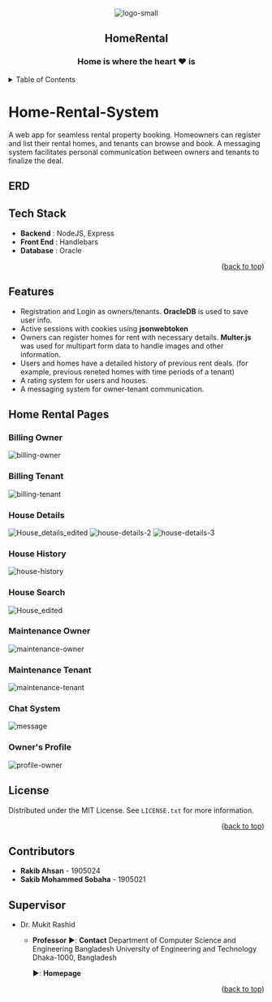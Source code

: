 <div id="top"></div>
<!--Project LOGO -->
<br/>
<div align="center">

![logo-small](https://github.com/user-attachments/assets/762b1b1e-eecc-4556-b833-a33aff58b026)

<h2 align="center">HomeRental</h2>
  <h3 align="center">Home is where the heart ❤️ is </h3>
</div>

<!--TABLE OF CONTENTS -->
<details>
  <summary>Table of Contents</summary>
  <ol>
    <li>
      <a href="#home-rental-system">Home-Rental-System</a>
      <ul>
        <li><a href="#tech-stack">Tech Stack</a></li>
      </ul>
    </li>
    <li>
      <a href="#getting-started">Getting Started</a>
      <ul>
        <li><a href="#prerequisites">Prerequisites</a></li>
        <li><a href="#installation">Installation</a></li>
      </ul>
    </li>
    <li><a href="#home-rental-pages">Home Rental Pages</a></li>
    <li><a href="#license">License</a></li>
    <li><a href="#contributors">Contributors</a></li>
  </ol>
</details>

# Home-Rental-System
A web app for seamless rental property booking. Homeowners can register and list their rental homes, and tenants can browse and book. A messaging system facilitates personal communication between owners and tenants to finalize the deal.

## ERD


## Tech Stack
- **Backend** : NodeJS, Express
- **Front End** : Handlebars
- **Database** : Oracle

<p align="right">(<a href="#top">back to top</a>)</p>

## Features
* Registration and Login as owners/tenants. **OracleDB** is used to save user info.
* Active sessions with cookies using **jsonwebtoken**
* Owners can register homes for rent with necessary details. **Multer.js** was used for multipart form data to handle images and other information.
* Users and homes have a detailed history of previous rent deals. (for example, previous reneted homes with time periods of a tenant)
* A rating system for users and houses.
* A messaging system for owner-tenant communication.


## Home Rental Pages
### Billing Owner 
![billing-owner](https://github.com/user-attachments/assets/bd75e72f-178c-4ed5-9f93-f881bdc3f991)

### Billing Tenant
![billing-tenant](https://github.com/user-attachments/assets/f7dbb71f-2548-49f6-98e7-a6e393ef58fb)

### House Details
![House_details_edited](https://github.com/user-attachments/assets/003b3ee4-2ff4-4ed7-9f94-0a85cef217a8)
![house-details-2](https://github.com/user-attachments/assets/42e609d5-80d2-4e10-bb23-14bd48709ee0)
![house-details-3](https://github.com/user-attachments/assets/5c003244-115f-4e51-9378-b83d52e44a72)

### House History
![house-history](https://github.com/user-attachments/assets/8e471f98-3383-4460-b280-8036b77cda8e)

### House Search
![House_edited](https://github.com/user-attachments/assets/9a404fa8-5e06-43fc-96c2-473966e2b4e6)


### Maintenance Owner
![maintenance-owner](https://github.com/user-attachments/assets/a2e0a339-86be-4157-b355-0c4e39d56b3d)

### Maintenance Tenant
![maintenance-tenant](https://github.com/user-attachments/assets/90e69de9-9c38-45c2-8bae-1d1afe6ffa75)

### Chat System
![message](https://github.com/user-attachments/assets/509dde71-0c14-475a-8e96-c1f32f8eb0c4)

### Owner's Profile
![profile-owner](https://github.com/user-attachments/assets/9760cc59-6402-40ea-b503-c19db32acf0c)


<!-- LICENSE -->

## License

Distributed under the MIT License. See `LICENSE.txt` for more information.

<p align="right">(<a href="#top">back to top</a>)</p>

<!-- CONTACT -->
## Contributors
- **Rakib Ahsan** - 1905024
- **Sakib Mohammed Sobaha** - 1905021

## Supervisor
- Dr. Mukit Rashid
  - **Professor**
     ▶️: **Contact**
     Department of Computer Science and Engineering
     Bangladesh University of Engineering and Technology
     Dhaka-1000, Bangladesh

     ▶️: **Homepage**

<p align="right">(<a href="#top">back to top</a>)</p>
